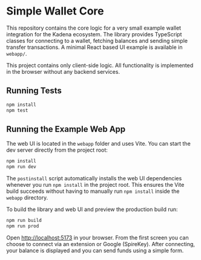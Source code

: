 # Simple Wallet Core

This repository contains the core logic for a very small example wallet
integration for the Kadena ecosystem. The library provides TypeScript
classes for connecting to a wallet, fetching balances and sending simple
transfer transactions. A minimal React based UI example is available in
`webapp/`.

This project contains only client-side logic. All functionality is
implemented in the browser without any backend services.

## Running Tests

```bash
npm install
npm test
```

## Running the Example Web App

The web UI is located in the `webapp` folder and uses Vite. You can
start the dev server directly from the project root:

```bash
npm install
npm run dev
```

The `postinstall` script automatically installs the web UI dependencies
whenever you run `npm install` in the project root. This ensures the
Vite build succeeds without having to manually run `npm install` inside
the `webapp` directory.

To build the library and web UI and preview the production build run:

```bash
npm run build
npm run prod
```

Open <http://localhost:5173> in your browser. From the first screen you
can choose to connect via an extension or Google (SpireKey). After
connecting, your balance is displayed and you can send funds using a
simple form.
